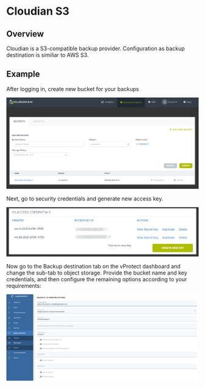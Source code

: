 # Cloudian S3

## Overview

Cloudian is a S3-compatible backup provider. Configuration as backup destination is similiar to AWS S3.

## Example

After logging in, create new bucket for your backups

![](../../.gitbook/assets/../../../.gitbook/assets/cloudian-bucket.png)

Next, go to security credentials and generate new access key.

![](../../.gitbook/assets/../../../.gitbook/assets/cloudian-key.png)

Now go to the Backup destination tab on the vProtect dashboard and change the sub-tab to object storage. Provide the bucket name and key credentials, and then configure the remaining options according to your requirements:

![](../../.gitbook/assets/../../../.gitbook/assets/cloudian-example.png)